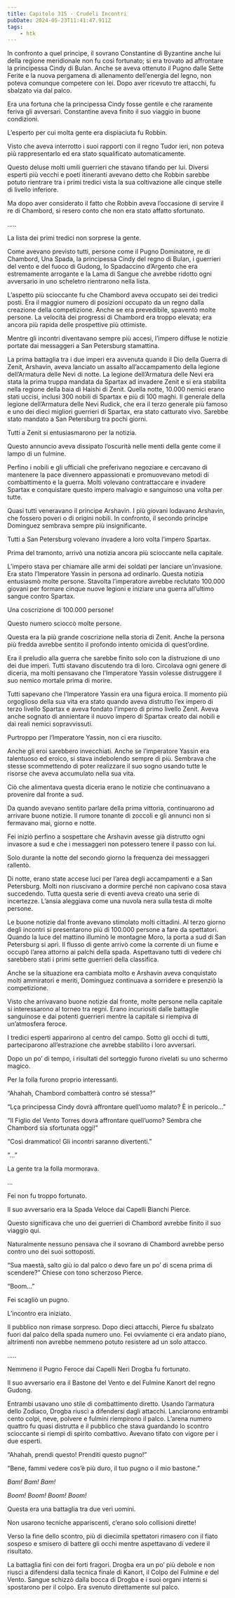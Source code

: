 ```yaml
---
title: Capitolo 315 - Crudeli Incontri
pubDate: 2024-05-23T11:41:47.911Z
tags:
    - htk
---
```


In confronto a quel principe, il sovrano Constantine di Byzantine anche lui della regione meridionale non fu così fortunato; si era trovato ad affrontare la principessa Cindy di Bulan. Anche se aveva ottenuto il Pugno dalle Sette Ferite e la nuova pergamena di allenamento dell’energia del legno, non poteva comunque competere con lei. Dopo aver ricevuto tre attacchi, fu sbalzato via dal palco.

Era una fortuna che la principessa Cindy fosse gentile e che raramente feriva gli avversari. Constantine aveva finito il suo viaggio in buone condizioni.

L’esperto per cui molta gente era dispiaciuta fu Robbin.

Visto che aveva interrotto i suoi rapporti con il regno Tudor ieri, non poteva più rappresentarlo ed era stato squalificato automaticamente.

Questo deluse molti umili guerrieri che stavano tifando per lui. Diversi esperti più vecchi e poeti itineranti avevano detto che Robbin sarebbe potuto rientrare tra i primi tredici vista la sua coltivazione alle cinque stelle di livello inferiore.

Ma dopo aver considerato il fatto che Robbin aveva l’occasione di servire il re di Chambord, si resero conto che non era stato affatto sfortunato.

…..

La lista dei primi tredici non sorprese la gente.

Come avevano previsto tutti, persone come il Pugno Dominatore, re di Chambord, Una Spada, la principessa Cindy del regno di Bulan, i guerrieri del vento e del fuoco di Gudong, lo Spadaccino d’Argento che era estremamente arrogante e la Lama di Sangue che avrebbe ridotto ogni avversario in uno scheletro rientrarono nella lista.

L’aspetto più scioccante fu che Chambord aveva occupato sei dei tredici posti. Era il maggior numero di posizioni occupato da un regno dalla creazione della competizione. Anche se era prevedibile, spaventò molte persone. La velocità dei progressi di Chambord era troppo elevata; era ancora più rapida delle prospettive più ottimiste.

Mentre gli incontri diventavano sempre più accesi, l’impero diffuse le notizie portate dai messaggeri a San Petersburg stamattina.

La prima battaglia tra i due imperi era avvenuta quando il Dio della Guerra di Zenit, Arshavin, aveva lanciato un assalto all’accampamento della legione dell’Armatura delle Nevi di notte. La legione dell’Armatura delle Nevi era stata la prima truppa mandata da Spartax ad invadere Zenit e si era stabilita nella regione della baia di Haishi di Zenit. Quella notte, 10.000 nemici erano stati uccisi, inclusi 300 nobili di Spartax e più di 100 maghi. Il generale della legione dell’Armatura delle Nevi Rudick, che era il terzo generale più famoso e uno dei dieci migliori guerrieri di Spartax, era stato catturato vivo. Sarebbe stato mandato a San Petersburg tra pochi giorni.

Tutti a Zenit si entusiasmarono per la notizia.

Questo annuncio aveva dissipato l’oscurità nelle menti della gente come il lampo di un fulmine.

Perfino i nobili e gli ufficiali che preferivano negoziare e cercavano di mantenere la pace divennero appassionati e promuovevano metodi di combattimento e la guerra. Molti volevano contrattaccare e invadere Spartax e conquistare questo impero malvagio e sanguinoso una volta per tutte.

Quasi tutti veneravano il principe Arshavin. I più giovani lodavano Arshavin, che fossero poveri o di origini nobili. In confronto, il secondo principe Dominguez sembrava sempre più insignificante.

Tutti a San Petersburg volevano invadere a loro volta l’impero Spartax.

Prima del tramonto, arrivò una notizia ancora più scioccante nella capitale.

L’impero stava per chiamare alle armi dei soldati per lanciare un’invasione. Era stato l’Imperatore Yassin in persona ad ordinarlo. Questa notizia entusiasmò molte persone. Stavolta l’imperatore avrebbe reclutato 100.000 giovani per formare cinque nuove legioni e iniziare una guerra all’ultimo sangue contro Spartax.

Una coscrizione di 100.000 persone!

Questo numero scioccò molte persone.

Questa era la più grande coscrizione nella storia di Zenit. Anche la persona più fredda avrebbe sentito il profondo intento omicida di quest’ordine.

Era il preludio alla guerra che sarebbe finito solo con la distruzione di uno dei due imperi. Tutti stavano discutendo tra di loro. Circolava ogni genere di diceria, ma molti pensavano che l’Imperatore Yassin volesse distruggere il suo nemico mortale prima di morire.

Tutti sapevano che l’Imperatore Yassin era una figura eroica. Il momento più orgoglioso della sua vita era stato quando aveva distrutto l’ex impero di terzo livello Spartax e aveva fondato l’impero di primo livello Zenit. Aveva anche sognato di annientare il nuovo impero di Spartax creato dai nobili e dai reali nemici sopravvissuti.

Purtroppo per l’Imperatore Yassin, non ci era riuscito.

Anche gli eroi sarebbero invecchiati. Anche se l’imperatore Yassin era talentuoso ed eroico, si stava indebolendo sempre di più. Sembrava che stesse scommettendo di poter realizzare il suo sogno usando tutte le risorse che aveva accumulato nella sua vita.

Ciò che alimentava questa diceria erano le notizie che continuavano a provenire dal fronte a sud.

Da quando avevano sentito parlare della prima vittoria, continuarono ad arrivare buone notizie. Il rumore tonante di zoccoli e gli annunci non si fermavano mai, giorno e notte.

Fei iniziò perfino a sospettare che Arshavin avesse già distrutto ogni invasore a sud e che i messaggeri non potessero tenere il passo con lui.

Solo durante la notte del secondo giorno la frequenza dei messaggeri rallentò.

Di notte, erano state accese luci per l’area degli accampamenti e a San Petersburg. Molti non riuscivano a dormire perché non capivano cosa stava succedendo. Tutta questa serie di eventi aveva creato una serie di incertezze. L’ansia aleggiava come una nuvola nera sulla testa di molte persone.

Le buone notizie dal fronte avevano stimolato molti cittadini. Al terzo giorno degli incontri si presentarono più di 100.000 persone a fare da spettatori. Quando la luce del mattino illuminò le montagne Moro, la porta a sud di San Petersburg si aprì. Il flusso di gente arrivò come la corrente di un fiume e occupò l’area attorno ai palchi della spada. Aspettavano tutti di vedere chi sarebbero stati i primi sette guerrieri della classifica.

Anche se la situazione era cambiata molto e Arshavin aveva conquistato molti ammiratori e meriti, Dominguez continuava a sorridere e presenziò la competizione.

Visto che arrivavano buone notizie dal fronte, molte persone nella capitale si interessarono al torneo tra regni. Erano incuriositi dalle battaglie sanguinose e dai potenti guerrieri mentre la capitale si riempiva di un’atmosfera feroce.

I tredici esperti apparirono al centro del campo. Sotto gli occhi di tutti, parteciparono all’estrazione che avrebbe stabilito i loro avversari.

Dopo un po’ di tempo, i risultati del sorteggio furono rivelati su uno schermo magico.

Per la folla furono proprio interessanti.

“Ahahah, Chambord combatterà contro sé stessa?”

“Lça principessa Cindy dovrà affrontare quell’uomo malato? È in pericolo…”

“Il Figlio del Vento Torres dovrà affrontare quell’uomo? Sembra che Chambord sia sfortunata oggi!”

“Così drammatico! Gli incontri saranno divertenti.”

“...”

La gente tra la folla mormorava.

…

Fei non fu troppo fortunato.

Il suo avversario era la Spada Veloce dai Capelli Bianchi Pierce.

Questo significava che uno dei guerrieri di Chambord avrebbe finito il suo viaggio qui.

Naturalmente nessuno pensava che il sovrano di Chambord avrebbe perso contro uno dei suoi sottoposti.

“Sua maestà, salto giù io dal palco o devo fare un po’ di scena prima di scendere?” Chiese con tono scherzoso Pierce.

“Boom…”

Fei scagliò un pugno.

L’incontro era iniziato.

Il pubblico non rimase sorpreso. Dopo dieci attacchi, Pierce fu sbalzato fuori dal palco della spada numero uno. Fei ovviamente ci era andato piano, altrimenti non avrebbe nemmeno potuto resistere ad un solo attacco.

…..

Nemmeno il Pugno Feroce dai Capelli Neri Drogba fu fortunato.

Il suo avversario era il Bastone del Vento e del Fulmine Kanort del regno Gudong.

Entrambi usavano uno stile di combattimento diretto. Usando l’armatura dello Zodiaco, Drogba riuscì a difendersi dagli attacchi. Lanciarono entrambi cento colpi, neve, polvere e fulmini riempirono il palco. L’arena numero quattro fu quasi distrutta e il pubblico che stava guardando lo scontro scioccante si riempì di spirito combattivo. Avevano tifato con vigore per i due esperti.

“Ahahah, prendi questo! Prenditi questo pugno!”

“Bene, fammi vedere cos’è più duro, il tuo pugno o il mio bastone.”

<em>Bam! Bam! Bam!

Boom! Boom! Boom! Boom!</em>

Questa era una battaglia tra due veri uomini.

Non usarono tecniche appariscenti, c’erano solo collisioni dirette!

Verso la fine dello scontro, più di diecimila spettatori rimasero con il fiato sospeso e smisero di battere gli occhi mentre aspettavano di vedere il risultato.

La battaglia finì con dei forti fragori. Drogba era un po’ più debole e non riuscì a difendersi dalla tecnica finale di Kanort, il Colpo del Fulmine e del Vento. Sangue schizzò dalla bocca di Drogba e i suoi organi interni si spostarono per il colpo. Era svenuto direttamente sul palco.




